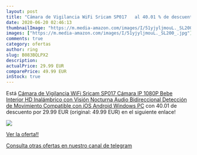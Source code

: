```yaml
---
layout: post
title: "Cámara de Vigilancia WiFi Sricam SP017   al 40.01 % de descuento"
date: 2020-06-20 02:46:13
thumbnailImage: "https://m.media-amazon.com/images/I/51yjyljmouL._SL200_.jpg"
images: ["https://m.media-amazon.com/images/I/51yjyljmouL._SL200_.jpg"]
comments: true
category: ofertas
author: ring
slug: B083BQLPX2
description:
actualPrice: 29.99 EUR
comparePrice: 49.99 EUR
inStock: true
---
```


Está [Cámara de Vigilancia WiFi Sricam SP017 Cámara IP 1080P Bebe Interior HD Inalámbrico con Visión Nocturna Audio Bidireccional Detección de Movimiento Compatible con iOS Android Windows PC](https://www.amazon.com/dp/B083BQLPX2/?tag=redken08-20) con 40.01 de descuento por 29.99 EUR (original: 49.99 EUR) en el siguiente enlace!

[![](https://m.media-amazon.com/images/I/51yjyljmouL._SL200_.jpg)](https://www.amazon.com/dp/B083BQLPX2/?tag=redken08-20)

[Ver la oferta!!](https://www.amazon.com/dp/B083BQLPX2/?tag=redken08-20)

[Consulta otras ofertas en nuestro canal de telegram](https://t.me/s/ofertas25)
